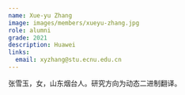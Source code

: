 ```yaml
---
name: Xue-yu Zhang
image: images/members/xueyu-zhang.jpg
role: alumni
grade: 2021
description: Huawei
links:
  email: xyzhang@stu.ecnu.edu.cn
---
```


张雪玉，女，山东烟台人。研究方向为动态二进制翻译。
